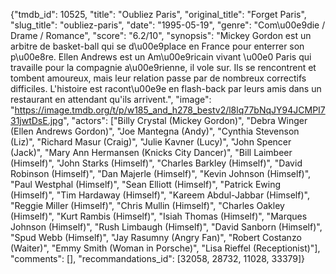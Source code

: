 {"tmdb_id": 10525, "title": "Oubliez Paris", "original_title": "Forget Paris", "slug_title": "oubliez-paris", "date": "1995-05-19", "genre": "Com\u00e9die / Drame / Romance", "score": "6.2/10", "synopsis": "Mickey Gordon est un arbitre de basket-ball qui se d\u00e9place en France pour enterrer son p\u00e8re. Ellen Andrews est un Am\u00e9ricain vivant \u00e0 Paris qui travaille pour la compagnie a\u00e9rienne, il vole sur. Ils se rencontrent et tombent amoureux, mais leur relation passe par de nombreux correctifs difficiles. L'histoire est racont\u00e9e en flash-back par leurs amis dans un restaurant en attendant qu'ils arrivent.", "image": "https://image.tmdb.org/t/p/w185_and_h278_bestv2/l8lq77bNqJY94JCMPI731jwtDsE.jpg", "actors": ["Billy Crystal (Mickey Gordon)", "Debra Winger (Ellen Andrews Gordon)", "Joe Mantegna (Andy)", "Cynthia Stevenson (Liz)", "Richard Masur (Craig)", "Julie Kavner (Lucy)", "John Spencer (Jack)", "Mary Ann Hermansen (Knicks City Dancer)", "Bill Laimbeer (Himself)", "John Starks (Himself)", "Charles Barkley (Himself)", "David Robinson (Himself)", "Dan Majerle (Himself)", "Kevin Johnson (Himself)", "Paul Westphal (Himself)", "Sean Elliott (Himself)", "Patrick Ewing (Himself)", "Tim Hardaway (Himself)", "Kareem Abdul-Jabbar (Himself)", "Reggie Miller (Himself)", "Chris Mullin (Himself)", "Charles Oakley (Himself)", "Kurt Rambis (Himself)", "Isiah Thomas (Himself)", "Marques Johnson (Himself)", "Rush Limbaugh (Himself)", "David Sanborn (Himself)", "Spud Webb (Himself)", "Jay Rasumny (Angry Fan)", "Robert Costanzo (Waiter)", "Emmy Smith (Woman in Porsche)", "Lisa Rieffel (Receptionist)"], "comments": [], "recommandations_id": [32058, 28732, 11028, 33379]}